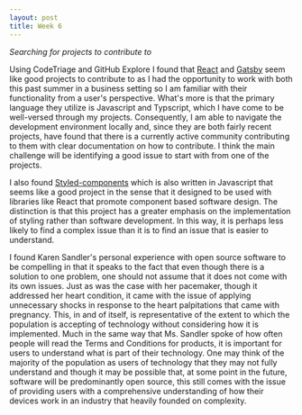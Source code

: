 ```yaml
---
layout: post
title: Week 6
---
```



*Searching for projects to contribute to*

<!--
It is time to start searching for projects. The above readings will help guide you in what to look for in a project.
I will provide suggestions for where and how to look. In this week's blog, write about which projects you looked at, why you rejected them, which are still possible, and which look good to you. Treat your blog like a diary this week. Also comment on the talk by Karen Sandler.
-->


Using CodeTriage and GitHub Explore I found that [React][1] and [Gatsby][2] seem like good projects to contribute to as I had the opportunity to work with both this past summer in a business setting so I am familiar with their functionality from a user's perspective. What's more is that the primary language they utilize is Javascript and Typscript, which I have come to be well-versed through my projects. Consequently, I am able to navigate the development environment locally and, since they are both fairly recent projects, have found that there is a currently active community contributing to them with clear documentation on how to contribute. I think the main challenge will be identifying a good issue to start with from one of the projects.

I also found [Styled-components][3] which is also written in Javascript that seems like a good project in the sense that it designed to be used with libraries like React that promote component based software design. The distinction is that this project has a greater emphasis on the implementation of styling rather than software development. In this way, it is perhaps less likely to find a complex issue than it is to find an issue that is easier to understand.

I found Karen Sandler's personal experience with open source software to be compelling in that it speaks to the fact that even though there is a solution to one problem, one should not assume that it does not come with its own issues. Just as was the case with her pacemaker, though it addressed her heart condition, it came with the issue of applying unnecessary shocks in response to the heart palpitations that came with pregnancy. This, in and of itself, is representative of the extent to which the population is accepting of technology without considering how it is implemented. Much in the same way that Ms. Sandler spoke of how often people will read the Terms and Conditions for products, it is important for users to understand what is part of their technology. One may think of the majority of the population as users of technology that they may not fully understand and though it may be possible that, at some point in the future, software will be predominantly open source, this still comes with the issue of providing users with a comprehensive understanding of how their devices work in an industry that heavily founded on complexity.


[1]: https://github.com/facebook/react
[2]: https://github.com/gatsbyjs/gatsby
[3]: https://github.com/styled-components/styled-components
